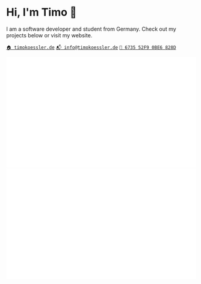 # Hi, I'm Timo 👋

I am a software developer and student from Germany. Check out my projects below or visit my website.

[`🏠 timokoessler.de`](https://timokoessler.de)
[`📬 info@timokoessler.de`](mailto:info@timokoessler.de)
[`🔐 6735 52F9 0BE6 828D`](https://timokoessler.de/pgp-key.txt)

<picture>
  <source media="(prefers-color-scheme: dark)" srcset="https://raw.githubusercontent.com/timokoessler/github-stats/master/generated/overview.svg#gh-dark-mode-only">
  <img src="https://raw.githubusercontent.com/timokoessler/github-stats/master/generated/overview.svg">
</picture>

<picture>
  <source media="(prefers-color-scheme: dark)" srcset="https://raw.githubusercontent.com/timokoessler/github-stats/master/generated/languages.svg#gh-dark-mode-only">
  <img src="https://raw.githubusercontent.com/timokoessler/github-stats/master/generated/languages.svg">
</picture>
